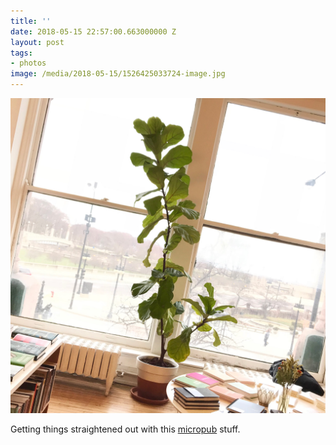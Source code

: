 ```yaml
---
title: ''
date: 2018-05-15 22:57:00.663000000 Z
layout: post
tags:
- photos
image: /media/2018-05-15/1526425033724-image.jpg
---
```


![](/media/2018-05-15/1526425033724-image.jpg)

Getting things straightened out with this [micropub][0] stuff. 

[0]: https://github.com/andjosh/webpage-micropub-to-github
